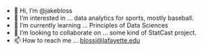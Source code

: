 - 👋 Hi, I’m @jakebloss
- 👀 I’m interested in ... data analytics for sports, mostly baseball.
- 🌱 I’m currently learning ... Principles of Data Sciences
- 💞️ I’m looking to collaborate on ... some kind of StatCast project.
- 📫 How to reach me ... blossj@lafayette.edu

<!---
jakebloss/jakebloss is a ✨ special ✨ repository because its `README.md` (this file) appears on your GitHub profile.
You can click the Preview link to take a look at your changes.
--->
